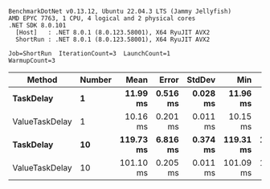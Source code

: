```

BenchmarkDotNet v0.13.12, Ubuntu 22.04.3 LTS (Jammy Jellyfish)
AMD EPYC 7763, 1 CPU, 4 logical and 2 physical cores
.NET SDK 8.0.101
  [Host]   : .NET 8.0.1 (8.0.123.58001), X64 RyuJIT AVX2
  ShortRun : .NET 8.0.1 (8.0.123.58001), X64 RyuJIT AVX2

Job=ShortRun  IterationCount=3  LaunchCount=1  
WarmupCount=3  

```
| Method         | Number | Mean      | Error    | StdDev   | Min       | Max       | Allocated |
|--------------- |------- |----------:|---------:|---------:|----------:|----------:|----------:|
| **TaskDelay**      | **1**      |  **11.99 ms** | **0.516 ms** | **0.028 ms** |  **11.96 ms** |  **12.02 ms** |     **352 B** |
| ValueTaskDelay | 1      |  10.16 ms | 0.201 ms | 0.011 ms |  10.15 ms |  10.17 ms |     192 B |
| **TaskDelay**      | **10**     | **119.73 ms** | **6.816 ms** | **0.374 ms** | **119.31 ms** | **120.00 ms** |    **2053 B** |
| ValueTaskDelay | 10     | 101.10 ms | 0.205 ms | 0.011 ms | 101.09 ms | 101.11 ms |     381 B |
